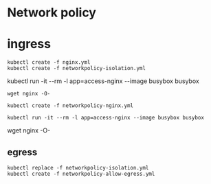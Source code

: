 # Network policy

# ingress

```
kubectl create -f nginx.yml
kubectl create -f networkpolicy-isolation.yml

```
kubectl run -it --rm -l app=access-nginx --image busybox busybox
```
wget nginx -O-  

kubectl create -f networkpolicy-nginx.yml
```

```
kubectl run -it --rm -l app=access-nginx --image busybox busybox
```
wget nginx -O-  

## egress
```
kubectl replace -f networkpolicy-isolation.yml
kubectl create -f networkpolicy-allow-egress.yml
```
